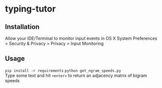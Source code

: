 # typing-tutor

## Installation
Allow your IDE/Terminal to monitor input events in OS X System Preferences > Security & Privacy > Privacy > Input Monitoring

## Usage
`pip install -r requirements` 
`python get_ngram_speeds.py`  
Type some text and hit `<enter>` to return an adjacency matrix of bigram speeds
